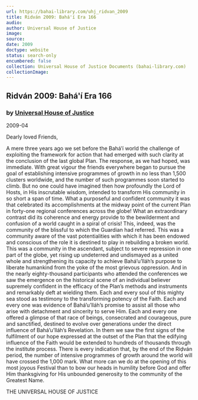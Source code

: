 ```yaml
---
url: https://bahai-library.com/uhj_ridvan_2009
title: Ridván 2009: Bahá'í Era 166
audio: 
author: Universal House of Justice
image: 
source: 
date: 2009
doctype: website
status: search-only
encumbered: false
collection: Universal House of Justice Documents (bahai-library.com)
collectionImage: 
---
```



## Ridván 2009: Bahá'í Era 166

### by [Universal House of Justice](https://bahai-library.com/author/Universal+House+of+Justice)

2009-04


Dearly loved Friends,

A mere three years ago we set before the Bahá’í world the challenge of exploiting the framework for action that had emerged with such clarity at the conclusion of the last global Plan. The response, as we had hoped, was immediate. With great vigour the friends everywhere began to pursue the goal of establishing intensive programmes of growth in no less than 1,500 clusters worldwide, and the number of such programmes soon started to climb. But no one could have imagined then how profoundly the Lord of Hosts, in His inscrutable wisdom, intended to transform His community in so short a span of time. What a purposeful and confident community it was that celebrated its accomplishments at the midway point of the current Plan in forty-one regional conferences across the globe! What an extraordinary contrast did its coherence and energy provide to the bewilderment and confusion of a world caught in a spiral of crisis! This, indeed, was the community of the blissful to which the Guardian had referred. This was a community aware of the vast potentialities with which it has been endowed and conscious of the role it is destined to play in rebuilding a broken world. This was a community in the ascendant, subject to severe repression in one part of the globe, yet rising up undeterred and undismayed as a united whole and strengthening its capacity to achieve Bahá’u’lláh’s purpose to liberate humankind from the yoke of the most grievous oppression. And in the nearly eighty-thousand participants who attended the conferences we saw the emergence on the historical scene of an individual believer supremely confident in the efficacy of the Plan’s methods and instruments and remarkably deft at wielding them. Each and every soul of this mighty sea stood as testimony to the transforming potency of the Faith. Each and every one was evidence of Bahá’u’lláh’s promise to assist all those who arise with detachment and sincerity to serve Him. Each and every one offered a glimpse of that race of beings, consecrated and courageous, pure and sanctified, destined to evolve over generations under the direct influence of Bahá’u’lláh’s Revelation. In them we saw the first signs of the fulfilment of our hope expressed at the outset of the Plan that the edifying influence of the Faith would be extended to hundreds of thousands through the institute process. There is every indication that, by the end of the Riḍván period, the number of intensive programmes of growth around the world will have crossed the 1,000 mark. What more can we do at the opening of this most joyous Festival than to bow our heads in humility before God and offer Him thanksgiving for His unbounded generosity to the community of the Greatest Name.

THE UNIVERSAL HOUSE OF JUSTICE